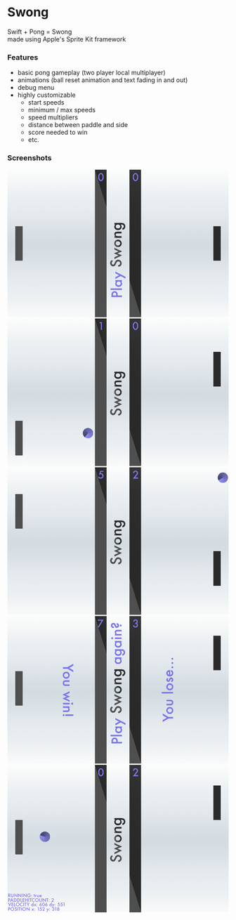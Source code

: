 Swong
========

Swift + Pong = Swong  
made using Apple's Sprite Kit framework  

### Features
* basic pong gameplay (two player local multiplayer)
* animations (ball reset animation and text fading in and out)
* debug menu
* highly customizable
  - start speeds
  - minimum / max speeds
  - speed multipliers
  - distance between paddle and side
  - score needed to win
  - etc.

### Screenshots
![play swong](./screenshots/screenshot_1.png "play swong")
![gameplay](./screenshots/screenshot_2.png "gameplay")
![5 - 2](./screenshots/screenshot_3.png "5 - 2")
![You win! / you lose...](./screenshots/screenshot_4.png "You win! / You lose...")
![debug menu](./screenshots/screenshot_5.png "debug menu")
